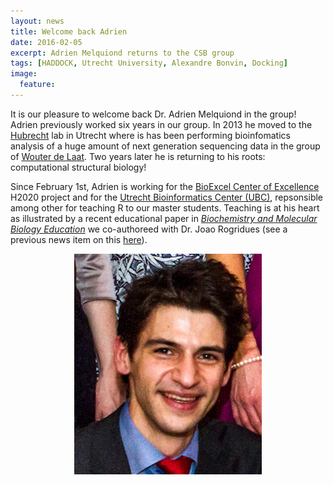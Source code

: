 ```yaml
---
layout: news
title: Welcome back Adrien
date: 2016-02-05
excerpt: Adrien Melquiond returns to the CSB group
tags: [HADDOCK, Utrecht University, Alexandre Bonvin, Docking]
image:
  feature:
---
```

It is our pleasure to welcome back Dr. Adrien Melquiond in the group! Adrien previously worked six years in our group. In 2013 he moved to the [Hubrecht](http://hubrecht.eu) lab in Utrecht where is has been performing bioinfomatics analysis of a huge amount of next generation sequencing data in the group of [Wouter de Laat](http://www.hubrecht.eu/onderzoekers/de-laat-group). Two years later he is returning to his roots: computational structural biology!
<BR>

Since February 1st, Adrien is working for the [BioExcel Center of Excellence](http://www.bioexcel.eu) H2020 project and for the [Utrecht Bioinformatics Center (UBC)](http://ubc.uu.nl), repsonsible among other for teaching R to our master students. Teaching is at his heart as illustrated by a recent educational paper in [_Biochemistry and Molecular Biology Education_](http://dx.doi.org/doi:10.1002/bmb.20941) we co-authoreed with Dr. Joao Rogridues (see a previous news item on this [here](/news/How-a-bachelor-practical-became-an-educational-paper)).
<BR>

<figure align="center">
    <img src="/images/people/Adrien.jpg">
</figure>

